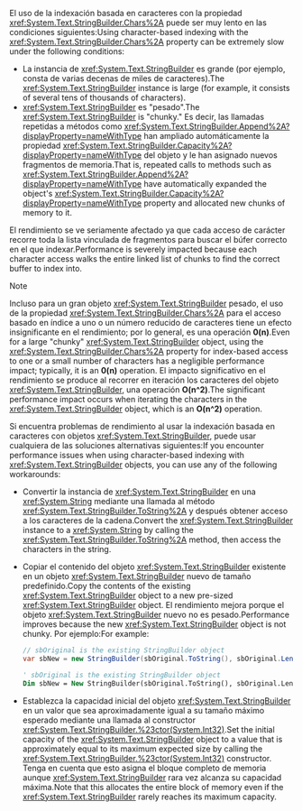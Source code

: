 <span data-ttu-id="11542-101">El uso de la indexación basada en caracteres con la propiedad <xref:System.Text.StringBuilder.Chars%2A> puede ser muy lento en las condiciones siguientes:</span><span class="sxs-lookup"><span data-stu-id="11542-101">Using character-based indexing with the <xref:System.Text.StringBuilder.Chars%2A> property can be extremely slow under the following conditions:</span></span>

- <span data-ttu-id="11542-102">La instancia de <xref:System.Text.StringBuilder> es grande (por ejemplo, consta de varias decenas de miles de caracteres).</span><span class="sxs-lookup"><span data-stu-id="11542-102">The <xref:System.Text.StringBuilder> instance is large (for example, it consists of several tens of thousands of characters).</span></span>
- <span data-ttu-id="11542-103"><xref:System.Text.StringBuilder> es "pesado".</span><span class="sxs-lookup"><span data-stu-id="11542-103">The <xref:System.Text.StringBuilder> is "chunky."</span></span> <span data-ttu-id="11542-104">Es decir, las llamadas repetidas a métodos como <xref:System.Text.StringBuilder.Append%2A?displayProperty=nameWithType> han ampliado automáticamente la propiedad <xref:System.Text.StringBuilder.Capacity%2A?displayProperty=nameWithType> del objeto y le han asignado nuevos fragmentos de memoria.</span><span class="sxs-lookup"><span data-stu-id="11542-104">That is, repeated calls to methods such as <xref:System.Text.StringBuilder.Append%2A?displayProperty=nameWithType> have automatically expanded the object's <xref:System.Text.StringBuilder.Capacity%2A?displayProperty=nameWithType> property and allocated new chunks of memory to it.</span></span>

<span data-ttu-id="11542-105">El rendimiento se ve seriamente afectado ya que cada acceso de carácter recorre toda la lista vinculada de fragmentos para buscar el búfer correcto en el que indexar.</span><span class="sxs-lookup"><span data-stu-id="11542-105">Performance is severely impacted because each character access walks the entire linked list of chunks to find the correct buffer to index into.</span></span>

> [!NOTE]
>  <span data-ttu-id="11542-106">Incluso para un gran objeto <xref:System.Text.StringBuilder> pesado, el uso de la propiedad <xref:System.Text.StringBuilder.Chars%2A> para el acceso basado en índice a uno o un número reducido de caracteres tiene un efecto insignificante en el rendimiento; por lo general, es una operación **0(n)**.</span><span class="sxs-lookup"><span data-stu-id="11542-106">Even for a large "chunky" <xref:System.Text.StringBuilder> object, using the <xref:System.Text.StringBuilder.Chars%2A> property for index-based access to one or a small number of characters has a negligible performance impact; typically, it is an **0(n)** operation.</span></span> <span data-ttu-id="11542-107">El impacto significativo en el rendimiento se produce al recorrer en iteración los caracteres del objeto <xref:System.Text.StringBuilder>, una operación **O(n^2)**.</span><span class="sxs-lookup"><span data-stu-id="11542-107">The significant performance impact occurs when iterating the characters in the <xref:System.Text.StringBuilder> object, which is an **O(n^2)** operation.</span></span> 

<span data-ttu-id="11542-108">Si encuentra problemas de rendimiento al usar la indexación basada en caracteres con objetos <xref:System.Text.StringBuilder>, puede usar cualquiera de las soluciones alternativas siguientes:</span><span class="sxs-lookup"><span data-stu-id="11542-108">If you encounter performance issues when using character-based indexing with <xref:System.Text.StringBuilder> objects, you can use any of the following workarounds:</span></span>

- <span data-ttu-id="11542-109">Convertir la instancia de <xref:System.Text.StringBuilder> en una <xref:System.String> mediante una llamada al método <xref:System.Text.StringBuilder.ToString%2A> y después obtener acceso a los caracteres de la cadena.</span><span class="sxs-lookup"><span data-stu-id="11542-109">Convert the <xref:System.Text.StringBuilder> instance to a <xref:System.String> by calling the <xref:System.Text.StringBuilder.ToString%2A> method, then access the characters in the string.</span></span>

- <span data-ttu-id="11542-110">Copiar el contenido del objeto <xref:System.Text.StringBuilder> existente en un objeto <xref:System.Text.StringBuilder> nuevo de tamaño predefinido.</span><span class="sxs-lookup"><span data-stu-id="11542-110">Copy the contents of the existing <xref:System.Text.StringBuilder> object to a new pre-sized <xref:System.Text.StringBuilder> object.</span></span> <span data-ttu-id="11542-111">El rendimiento mejora porque el objeto <xref:System.Text.StringBuilder> nuevo no es pesado.</span><span class="sxs-lookup"><span data-stu-id="11542-111">Performance improves because the new <xref:System.Text.StringBuilder> object is not chunky.</span></span> <span data-ttu-id="11542-112">Por ejemplo:</span><span class="sxs-lookup"><span data-stu-id="11542-112">For example:</span></span>

   ```csharp
   // sbOriginal is the existing StringBuilder object
   var sbNew = new StringBuilder(sbOriginal.ToString(), sbOriginal.Length);
   ```
   ```vb
   ' sbOriginal is the existing StringBuilder object
   Dim sbNew = New StringBuilder(sbOriginal.ToString(), sbOriginal.Length)
   ```
- <span data-ttu-id="11542-113">Establezca la capacidad inicial del objeto <xref:System.Text.StringBuilder> en un valor que sea aproximadamente igual a su tamaño máximo esperado mediante una llamada al constructor <xref:System.Text.StringBuilder.%23ctor(System.Int32)>.</span><span class="sxs-lookup"><span data-stu-id="11542-113">Set the initial capacity of the <xref:System.Text.StringBuilder> object to a value that is approximately equal to its maximum expected size by calling the <xref:System.Text.StringBuilder.%23ctor(System.Int32)> constructor.</span></span> <span data-ttu-id="11542-114">Tenga en cuenta que esto asigna el bloque completo de memoria aunque <xref:System.Text.StringBuilder> rara vez alcanza su capacidad máxima.</span><span class="sxs-lookup"><span data-stu-id="11542-114">Note that this allocates the entire block of memory even if the <xref:System.Text.StringBuilder> rarely reaches its maximum capacity.</span></span>
